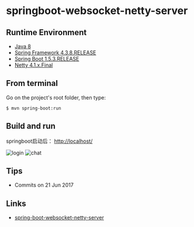 # springboot-websocket-netty-server

## Runtime Environment
- [Java 8](http://www.oracle.com/technetwork/java/javase/downloads/jdk8-downloads-2133151.html)
- [Spring Framework 4.3.8.RELEASE](http://projects.spring.io/spring-framework)
- [Spring Boot 1.5.3.RELEASE](https://projects.spring.io/spring-boot)
- [Netty 4.1.x.Final](http://netty.io/downloads.html)

## From terminal
Go on the project's root folder, then type:

```$ mvn spring-boot:run```

## Build and run
springboot启动后： [http://localhost/](http://localhost/)

![login](http://www.wailian.work/images/2018/04/10/1.png)
![chat](http://www.wailian.work/images/2018/04/10/2.png)

## Tips
* Commits on 21 Jun 2017

## Links
- [spring-boot-websocket-netty-server](https://github.com/leelance/spring-boot-all/tree/master/spring-boot-websocket-netty-server)
